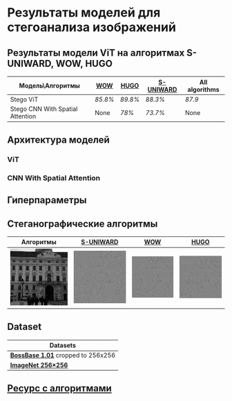 # Результаты моделей для стегоанализа изображений

## Результаты модели ViT на алгоритмах S-UNIWARD, WOW, HUGO

| **Модель\Алгоритмы**             | [WOW](https://dde.binghamton.edu/download/stego_algorithms/download/WOW_windows_vc_2010_v10.zip) | [HUGO](https://dde.binghamton.edu/download/stego_algorithms/download/HUGO_bounding_windows_vc_2010_v10.zip) | [S-UNIWARD](https://dde.binghamton.edu/download/stego_algorithms/download/S-UNIWARD_windows_vc_2010_v10.zip) | All algorithms |
|----------------------------------|--------------------------------------------------------------------------------------------------|-------------------------------------------------------------------------------------------------------------|--------------------------------------------------------------------------------------------------------------|----------------|
| Stego ViT                        | *85.8%*                                                                                          | *89.8%*                                                                                                     | *88.3%*                                                                                                      | *87.9*         |
| Stego CNN With Spatial Attention | None                                                                                             | *78%*                                                                                                       | *73.7%*                                                                                                      | None           |

## Архитектура моделей

### ViT

### CNN With Spatial Attention

## Гиперпараметры

## Стеганографические алгоритмы

| **Алгоритмы**                                 | [**S-UNIWARD**](./stego_algs_exes/S-UNIWARD.exe)                | [**WOW**](./stego_algs_exes/WOW.exe)           | [**HUGO**](./stego_algs_exes/HUGO)               |
|-----------------------------------------------|-----------------------------------------------------------------|------------------------------------------------|--------------------------------------------------|
| ![cover.png](./algorithm_visualize/cover.png) | ![S-UNIWARD_mask.png](./algorithm_visualize/S-UNIWARD_mask.png) | ![WOW.png](./algorithm_visualize/WOW_mask.png) | ![HUGO.png](./algorithm_visualize/HUGO_mask.png) |

## Dataset

| **Datasets**                                                                                          |
|-------------------------------------------------------------------------------------------------------|
| [**BossBase 1.01**](https://dde.binghamton.edu/download/ImageDB/BOSSbase_1.01.zip) cropped to 256x256 |
| [**ImageNet 256×256**](https://www.kaggle.com/datasets/dimensi0n/imagenet-256)                        |

## [Ресурс с алгоритмами](https://dde.binghamton.edu/download/)

